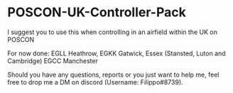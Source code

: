 # POSCON-UK-Controller-Pack
I suggest you to use this when controlling in an airfield within the UK on POSCON

For now done:
EGLL Heathrow,
EGKK Gatwick,
Essex (Stansted, Luton and Cambridge)
EGCC Manchester

Should you have any questions, reports or you just want to help me, feel free to drop me a DM on discord (Username: Filippo#8739). 
